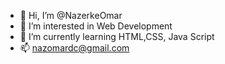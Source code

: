 - 👋 Hi, I’m @NazerkeOmar
- 👀 I’m interested in Web Development
- 🌱 I’m currently learning HTML,CSS, Java Script
- 📫 nazomardc@gmail.com

<!---
NazerkeOmar/NazerkeOmar is a ✨ special ✨ repository because its `README.md` (this file) appears on your GitHub profile.
You can click the Preview link to take a look at your changes.
--->
